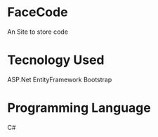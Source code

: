 # FaceCode
An Site to store code
# Tecnology Used
ASP.Net
EntityFramework
Bootstrap

# Programming Language
C#
